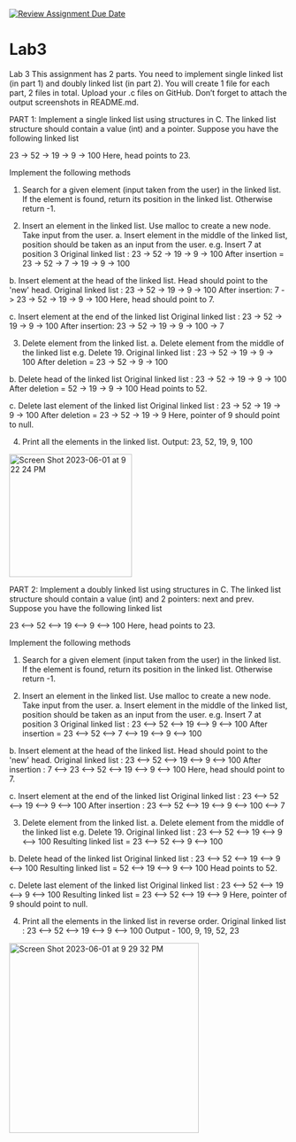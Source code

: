 [![Review Assignment Due Date](https://classroom.github.com/assets/deadline-readme-button-24ddc0f5d75046c5622901739e7c5dd533143b0c8e959d652212380cedb1ea36.svg)](https://classroom.github.com/a/Ad3CiblN)
# Lab3
Lab 3
This assignment has 2 parts. You need to implement single linked list (in part 1) and doubly linked list (in part 2). You will create 1 file for each part, 2 files in total. Upload your .c files on GitHub. Don’t forget to attach the output screenshots in README.md.
 
PART 1:
Implement a single linked list using structures in C. 
The linked list structure should contain a value (int) and a pointer. 
Suppose you have the following linked list
 
23 -> 52 -> 19 -> 9 -> 100
Here, head points to 23.
 
Implement the following methods
1. Search for a given element (input taken from the user) in the linked list. If the element is found, return its position in the linked list. Otherwise return -1.
 
2. Insert an element in the linked list. Use malloc to create a new node. Take input from the user. 
a. Insert element in the middle of the linked list, position should be taken as an input from the user. 
e.g. Insert 7 at position 3
Original linked list : 23 -> 52 -> 19 -> 9 -> 100
After insertion = 23 -> 52 -> 7 -> 19 -> 9 -> 100
 
b. Insert element at the head of the linked list. Head should point to the 'new' head. 
Original linked list : 23 -> 52 -> 19 -> 9 -> 100
After insertion: 7 -> 23 -> 52 -> 19 -> 9 -> 100
Here, head should point to 7.
 
c. Insert element at the end of the linked list 
Original linked list : 23 -> 52 -> 19 -> 9 -> 100
After insertion: 23 -> 52 -> 19 -> 9 -> 100 -> 7
 
3. Delete element from the linked list.
a. Delete element from the middle of the linked list
e.g. Delete 19.
Original linked list : 23 -> 52 -> 19 -> 9 -> 100
After deletion = 23 -> 52 -> 9 -> 100
 
b. Delete head of the linked list
Original linked list : 23 -> 52 -> 19 -> 9 -> 100
After deletion = 52 -> 19 -> 9 -> 100
Head points to 52.
 
c. Delete last element of the linked list
Original linked list : 23 -> 52 -> 19 -> 9 -> 100
After deletion = 23 -> 52 -> 19 -> 9 
Here, pointer of 9 should point to null.
 
4. Print all the elements in the linked list.
Output: 23, 52, 19, 9, 100

<img width="222" alt="Screen Shot 2023-06-01 at 9 22 24 PM" src="https://github.com/CS5008-5009/lab3-karinnesagir/assets/115748115/b49ea11d-36a3-4096-a2c8-957234a7628d">


PART 2:
Implement a doubly linked list using structures in C. 
The linked list structure should contain a value (int) and 2 pointers: next and prev. 
Suppose you have the following linked list
 
23 <--> 52 <--> 19 <--> 9 <--> 100
Here, head points to 23.
 
Implement the following methods
1. Search for a given element (input taken from the user) in the linked list. If the element is found, return its position in the linked list. Otherwise return -1.
 
2. Insert an element in the linked list. Use malloc to create a new node. Take input from the user. 
a. Insert element in the middle of the linked list, position should be taken as an input from the user. 
e.g. Insert 7 at position 3
Original linked list : 23 <--> 52 <--> 19 <--> 9 <--> 100
After insertion = 23 <--> 52 <--> 7 <--> 19 <--> 9 <--> 100
 
b. Insert element at the head of the linked list. Head should point to the 'new' head. 
Original linked list : 23 <--> 52 <--> 19 <--> 9 <--> 100
After insertion : 7 <--> 23 <--> 52 <--> 19 <--> 9 <--> 100
Here, head should point to 7.
 
c. Insert element at the end of the linked list 
Original linked list : 23 <--> 52 <--> 19 <--> 9 <--> 100
After insertion : 23 <--> 52 <--> 19 <--> 9 <--> 100 <--> 7
 
3. Delete element from the linked list.
a. Delete element from the middle of the linked list
e.g. Delete 19.
Original linked list : 23 <--> 52 <--> 19 <--> 9 <--> 100
Resulting linked list = 23 <--> 52 <--> 9 <--> 100
 
b. Delete head of the linked list
Original linked list : 23 <--> 52 <--> 19 <--> 9 <--> 100
Resulting linked list = 52 <--> 19 <--> 9 <--> 100
Head points to 52.
 
c. Delete last element of the linked list
Original linked list : 23 <--> 52 <--> 19 <--> 9 <--> 100
Resulting linked list = 23 <--> 52 <--> 19 <--> 9 
Here, pointer of 9 should point to null.
 
4. Print all the elements in the linked list in reverse order.
Original linked list : 23 <--> 52 <--> 19 <--> 9 <--> 100
Output - 100, 9, 19, 52, 23

<img width="343" alt="Screen Shot 2023-06-01 at 9 29 32 PM" src="https://github.com/CS5008-5009/lab3-karinnesagir/assets/115748115/19dae65f-b5b4-4dda-bc0c-96750061e54b">

